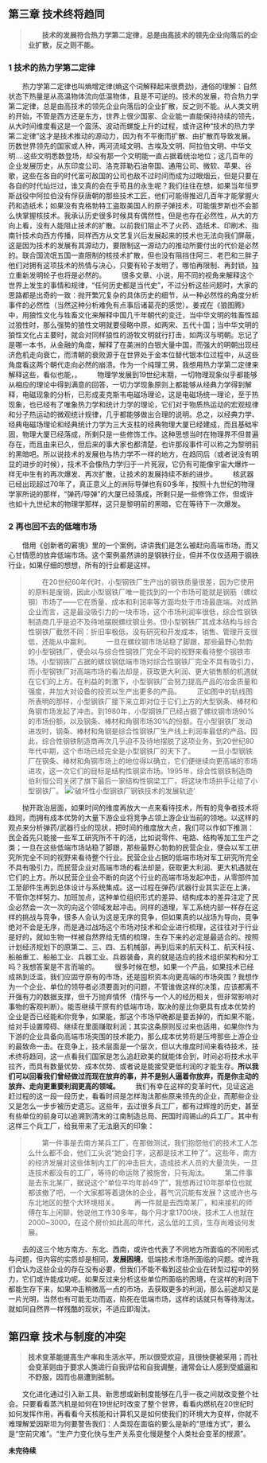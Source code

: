 ## 第三章 技术终将趋同
>&emsp;&emsp;**技术的发展符合热力学第二定律，总是由高技术的领先企业向落后的企业扩散，反之则不能。**
### 1 技术的热力学第二定律
&emsp;&emsp;热力学第二定律也叫熵增定律(熵这个词解释起来很费劲)，通俗的理解：自然状态下热量是从高温物体流向低温物体，且是不可逆的。技术的发展，符合热力学第二定律，总是由高技术的领先企业向落后的企业扩散，反之则不能。从人类文明的开始，不管是西方还是东方，世界上很少国家、企业能一直能保持持续的领先，从大时间维度看这是一个震荡、波动而螺旋上升的过程，或许这种“技术的热力学第二定律”这才是技术推动的源动力，因为有不平衡而扩散、由扩散而导致发展。历数世界领先的国家或人种，两河流域文明、古埃及文明、阿拉伯文明、中华文明....这些文明悉数登场，却没有那一个文明能一直占据着统治地位；这几百年的企业发展历史，从东印度公司、洛克菲勒石油帝国、通用公司、微软、苹果、谷歌，这些在各自的时代富可敌国的公司也敌不过时间而成为过眼烟云，但是只要在各自的时代灿烂过，谁又真的会在乎苟且的永生呢？我们往往在想，如果当年恒罗斯战役中阿拉伯没有俘获唐朝的那些技术工匠，他们可能得推迟几百年才能掌握火药和造纸术；如果没有克格勃特工盗取美国人的原子弹技术，可能俄罗斯也不会那么快掌握核技术。我承认历史很多时候具有偶然性，但是也存在必然性，从大的方向上看，没有人能阻止技术的扩散。以前我们阻止不了火药、造纸术、印刷术、指南针技术向西方传播，同样西方从文艺复兴后发展起来的技术也无法向我们屏蔽，这是因为技术的发展有其源动力，要限制这一源动力的推动所要付出的代价是必然的。联合国流氓五国一直限制的核技术扩散，但也没有阻挡住阿三、老巴和三胖子他们对拥有这项技术的热情与决心，只要有轮子发明了，哪怕再限制、再封锁，独立重新发明轮子也将是必然的。
&emsp;&emsp;很多文章、小说，用不同的视角来解释这个世界上发生的事情和规律，“任何历史都是当代史”，不过分析这些问题时，大家的思路都是出奇的一致：抛开繁冗复杂的具体历史的细节，从一种必然性的角度分析事件的必然性（当然这种分析难免有点事后诸葛亮的感觉）。姜戎在《狼图腾》中，用狼性文化与牲畜文化来解释中国几千年朝代的变迁，当中华文明的牲畜性超过狼性时，那么强势的狼性文明就要侵略中原，如两宋、五代十国；当中华文明的狼性文化占主要时，就会对同样狼性的游牧文明就行打击，如两汉与明朝。忘记了是哪一本书，从金融的角度，解释了在美洲的白银大量中国，而强大的明朝出现经济危机走向衰亡，而清朝的衰败源于在世界处于金本位替代银本位过程中，从这些角度看这两个朝代走向必然的崩溃。作为一个纯理工男，我想用热力学第二定律来解释这些，看似也能，。
&emsp;&emsp;物理学发展到19世纪末期，一切物理现象似乎都能够从相应的理论中得到满意的回答，一切力学现象原则上都能够从经典力学得到解释，电磁现象的分析，已形成麦克斯韦电磁场理论，这是电磁场统一理论，至于热现象，也已经有了唯象热力学和统计力学的理论，它们对于物质热运动的宏观规律和分子热运动的微观统计规律，几乎都能够做出合理的说明。总之，以经典力学、经典电磁场理论和经典统计力学为三大支柱的经典物理大厦已经建成，而且基础牢固，物理大厦已经落成，所剩只是一些修饰工作。这种思想当时在物理界不但普遍存在，而且由来已久，但后来的事大家也都清楚，也许那段事件可以称之为黎明前的黑暗吧。所以说技术的发展也与热力学不一样的地方，在趋同后（或者说没有明显的进步的时候），技术不会像热力学归于一片死寂，它仍有可能像宇宙大爆炸一样无中生有的再次爆发、再次扩散，让技术的发展持续不断的进步。
&emsp;&emsp;核武器已经出现超过70年了，真正意义上的洲际导弹也有60多年，按照十九世纪的物理学家所说的那样，“弹药/导弹”的大厦已经落成，所剩只是一些修饰工作，但或许也如十九世纪末的物理学那样，这只是黎明前的黑暗，它在等待下一次爆发。
### 2 再也回不去的低端市场
&emsp;&emsp;借用《创新者的窘境》里的一个案例，讲讲我们是怎么被赶向高端市场，而又心甘情愿的放弃低端市场。这个案例虽然讲的是钢铁行业，但并不仅仅适用于钢铁行业，如果仔细的想想，所有的行业都是这样。
>&emsp;&emsp;在20世纪60年代时，小型钢铁厂生产出的钢铁质量很差，因为它使用的原料是废钢，因此小型钢铁厂唯一能找到的一个市场可能就是钢筋（螺纹钢）市场了——它在质量、成本和利润率等方面均处于市场最底端。对成熟企业而言，这是最没吸引力的一块市场，这个市场利润率很低，综合性钢铁制造商几乎是迫不及待地摆脱螺纹钢业务。但小型钢铁厂其成本结构与综合性钢铁厂截然不同：折旧率极低，没有研究和开发成本，销售、管理开支很低，还能从中赢利。
>&emsp;&emsp;一旦在螺纹钢市场站稳了脚跟，那些最野心勃勃的小型钢铁厂，便会以与综合性钢铁厂完全不同的视野来看待整个钢铁市场。小型钢铁厂占据的螺纹钢低端市场对综合性钢铁厂完全不具有吸引力，而小型钢铁厂对高端市场的看法却是，获取更大利润、更大销售额的机遇就在它们的上方。在利益的刺激下，小型钢铁厂会努力提高产品的冶金质量和强度，并加大对设备的投资以生产出更多的产品。
>&emsp;&emsp;正如图中的轨线图所表明的那样，小型钢铁厂接下来立即对位于它们上方的大型钢条、棒材和角钢市场发起了冲击。到1980年，小型钢铁厂已经占据了螺纹钢市场90%的市场份额，以及钢条、棒材和角钢市场30%的份额。在小型钢铁厂发动进攻时，钢条、棒材和角钢是综合性钢铁厂生产线上利润率最低的产品。因此，综合性钢铁制造商再次几乎迫不及待地摆脱了这项业务，到20世纪80年代中期，这个市场已经完全是小型钢铁厂的天下了。
>&emsp;&emsp;一旦小型钢铁厂在钢条、棒材和角钢市场上的地位得以确立，它们便继续向更高端的市场进攻，这一次它们的目标是结构性钢梁市场。1995年，综合性钢铁制造商伯利恒公司关闭了旗下最后一家结构性钢梁工厂，将这块市场拱手让给了小型钢铁厂。
!['破坏性小型钢铁厂钢铁技术的发展轨迹'](http://p.ananas.chaoxing.com/star3/origin/568cb255e4b0e85354b46033.jpg)

&emsp;&emsp;抛开政治层面，如果时间的维度再放大一点来看待技术，所有的竞争者技术将趋同，而拥有成本优势的大量下游企业将竞争占领上游企业当前的领地。以这样的观点来分析弹药/武器行业的现状，把时间的维度放大点，我们可以作如下推测：民企首先只能接一些军工研究所不干的活，比如说零件、电路、结构等加工生产之类；一旦在这些低端市场站稳了脚跟，那些最野心勃勃的民营企业，便会以军工研究所完全不同的视野来看待整个行业。民营企业占据的低端市场对军工研究所完全不具有吸引力，而民营企业对高端市场的看法却是，获取更大利润、更大机遇就在它们的上方。所以民营企业会不断的向这个行业的高端市场发起冲击，从零部件加工至部件生再到总体设计与系统集成。这一过程在弹药/武器行业其实正在上演，不管你怎样努力、加班加点，这种单位组织形式的差异、结构成本的差异注定了民企必然会一次一次的向这个领域发起冲击。同样的道理，军工系统内部一样存在这样的挑战与竞争，很多人会认为这是无序的竞争，但如果真的以战场为导向，竞争绝对不会是无序，而是通过战场这个市场对技术和企业进行梳理，这往往对于行业是好的，就如生物一样被自然界给无情的梳理，生存下来的必定是最适合的。按照计划经济规划下的原第二、三、四、五机械部，再到后来的航天科工、航天科技、船舶重工、船舶工业、兵器工业、兵器装备，真的就是适应的技术组织架构和分工吗？我想答案是不言而喻的。
&emsp;&emsp;很多时候在想，如果一个产品，如果技术已经成熟到泛滥，我们应固守原有的市场，还是囤积资本向更高端的市场突围？我想作为一个企业、单位的领导者必须要面对的问题，不管谁做这样的决策，应该都离不开强有力的数据支撑，但千万抛弃情怀（情怀与一个人的经历相关，但非常影响对事物的客观判断）。能否继续干原有的低端市场，取决的是比你更具有成本优势的企业是否已经能和你竞争，如果能，那这个市场早晚都是要丢掉的，而如果不能，给对手设置障碍、继续在里面赚取利润；其实这条原则反过来也适用，如果你作为下游的企业具备向高端市场突围的技术能力，那么成本优势将是压垮那些上游企业的最致命一击。在竞争上，技术层面是一个层次，但以大维度时间来看待技术，技术终将趋同，这一点看我们国家是怎么追赶欧美的就能体会到，时间必将技术水平拉齐，而具有数量优势、成本优势、或者说是能接受更低利润的才能生存。**所以我们可以回看我们曾经做过而现在放弃的事，并不是别人逼着你放弃，而是你主动的放弃、走向更重要利润更高的领域。**
&emsp;&emsp;我们有幸在这样的变革时代，见证这追赶过程的这一段一段历史，看看时间是怎样淘汰那些原来领先的企业，而那些企业又是怎么一步步被历史遗忘。这些年，去过很多兵工厂，都有过辉煌的历史，甚至有些单位的前身可以追溯到清末的江南制造总局、民国时阎锡山的兵工厂。其中有这样三个兵工厂，给我带来了无法磨灭的印象：

>&emsp;&emsp;第一件事是去南方某兵工厂，在那做测试，我们抱怨他们的技术工人怎么什么都不会，他们工头说“她会打字，这都是技术工种了”。这些年，南方的经济发展对这些体制内工厂的冲击巨大，造成技术人员的大量流失，一旦连技术都没有的工厂，等待的命运除了被施舍，只有淘汰。
>&emsp;&emsp;第二件事是去东北某厂，据说这个“单位平均年龄49了”，我想再过10年那单位也就都该撤了吧，一个大家都等着退休的企业，暮气沉沉能有发展？这或许也与东北地区的整个大环境相关。
>&emsp;&emsp;再一件就是去西南某厂，和来接机的师傅在车上闲聊，他说他工作30多年，每个月才拿1700块，技术工人也就在2000~3000，在这个房价如此高的年代，这么低的工资，生存尚难谈何发展。

&emsp;&emsp;去的这三个地方南方、东北、西南，或许也代表了不同地方所面临的不同形式与问题，但内容的实质却是相同，**发展困境**，低端技术市场所面临的问题。或许我们会认为这些企业的存在没有必要，但我们不能不看到这些企业在转型过程中的努力，它们或许能成功呢。如果反过来分析这些单位所面临的困境，在这样的利润下都能生存下来，如果冲击稍微高一点的市场，去获取更多的利润，那么前途却又是一片光明，当然也有可能无功而返，陷死在低端市场，这样的话就只有等待淘汰。就如同自然界一样残酷的现状，不适应即淘汰。

## 第四章 技术与制度的冲突
>**技术变革能提高生产率和生活水平，所以很受欢迎，且很快便被采用；而社会变革则由于要求人类进行自我评估和自我调整，通常会让人感到受威逼和不舒服，因而也易遭到抵制。**

&emsp;&emsp;文化进化通过引入新工具、新思想或新制度能够在几乎一夜之间就改变整个社会。只要看看蒸汽机是如何在19世纪时改变了整个世界，看看内燃机在20世纪时如何发挥作用，再看看今天核能和计算机又是如何使我们的环境大为变样，你就不难理解爱因斯坦为何要警告我们：人类现在面临的要么是新的“思维方式”，要么是“空前灾难”。“生产力变化快与生产关系变化慢是整个人类社会变革的根源”。


**未完待续**

